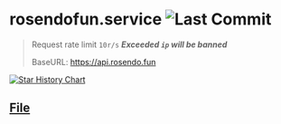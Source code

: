 # rosendofun.service ![Last Commit](https://badgen.net/github/last-commit/rosendolu/rosendofun.service?label=🟣%20Updated&labelColor=black&color=448AFF)

> Request rate limit `10r/s` **_Exceeded `ip` will be banned_**
>
> BaseURL: https://api.rosendo.fun

[![Star History Chart](https://api.star-history.com/svg?repos=rosendolu/rosendofun.service&type=Timeline)](https://github.com/rosendolu/rosendofun.service#readme)

## [File](doc/file.md)
